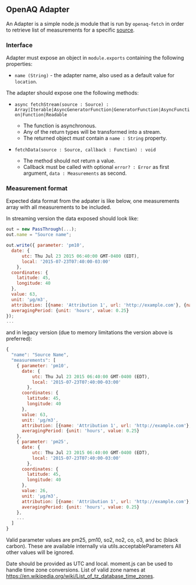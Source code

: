 ## OpenAQ Adapter

An Adapter is a simple node.js module that is run by `openaq-fetch` in order to retrieve
list of measurements for a specific [source](./source.md).

### Interface

Adapter must expose an object in `module.exports` containing the following properties:

* `name (String)` - the adapter name, also used as a default value for `location`.

The adapter should expose one the following methods:

* `async fetchStream(source : Source) : Array|Iterable|AsyncGeneratorFunction|GeneratorFunction|AsyncFunction|Function|Readable`
  * The function is asynchronous.
  * Any of the return types will be transformed into a stream.
  * The returned object *must* contain a `name : String` property.

* `fetchData(source : Source, callback : Function) : void`
  * The method should not return a value.
  * Callback must be called with optional `error? : Error` as first argument, `data : Measurements` as second.

### Measurement format

Expected data format from the adpater is like below, one measurements array
with all measurements to be included.

In streaming version the data exposed should look like:

```javascript
out = new PassThrough(...);
out.name = "Source name";

out.write({ parameter: 'pm10',
  date: {
      utc: Thu Jul 23 2015 06:40:00 GMT-0400 (EDT),
      local: '2015-07-23T07:40:00-03:00'
    },
  coordinates: {
    latitude: 45,
    longitude: 40
  },
  value: 63,
  unit: 'µg/m3',
  attribution: [{name: 'Attribution 1', url: 'http://example.com'}, {name: 'Attribtuion 2', url: 'http://example2.com'}],
  averagingPeriod: {unit: 'hours', value: 0.25}
});
...
```

and in legacy version (due to memory limitations the version above is preferred):

```javascript
{
  "name": "Source Name",
  "measurements": [
    { parameter: 'pm10',
      date: {
          utc: Thu Jul 23 2015 06:40:00 GMT-0400 (EDT),
          local: '2015-07-23T07:40:00-03:00'
        },
      coordinates: {
        latitude: 45,
        longitude: 40
      },
      value: 63,
      unit: 'µg/m3',
      attribution: [{name: 'Attribution 1', url: 'http://example.com'}, {name: 'Attribtuion 2', url: 'http://example2.com'}],
      averagingPeriod: {unit: 'hours', value: 0.25}
    },
    { parameter: 'pm25',
      date: {
          utc: Thu Jul 23 2015 06:40:00 GMT-0400 (EDT),
          local: '2015-07-23T07:40:00-03:00'
        },
      coordinates: {
        latitude: 45,
        longitude: 40
      },
      value: 26,
      unit: 'µg/m3',
      attribution: [{name: 'Attribution 1', url: 'http://example.com'}, {name: 'Attribtuion 2', url: 'http://example2.com'}],
      averagingPeriod: {unit: 'hours', value: 0.25}
    },
    ...
  ]
}
```

Valid parameter values are pm25, pm10, so2, no2, co, o3, and bc (black carbon).
These are available internally via utils.acceptableParameters
All other values will be ignored.

Date should be provided as UTC and local. moment.js can be used to handle time zone
conversions. List of valid zone names at
https://en.wikipedia.org/wiki/List_of_tz_database_time_zones.
